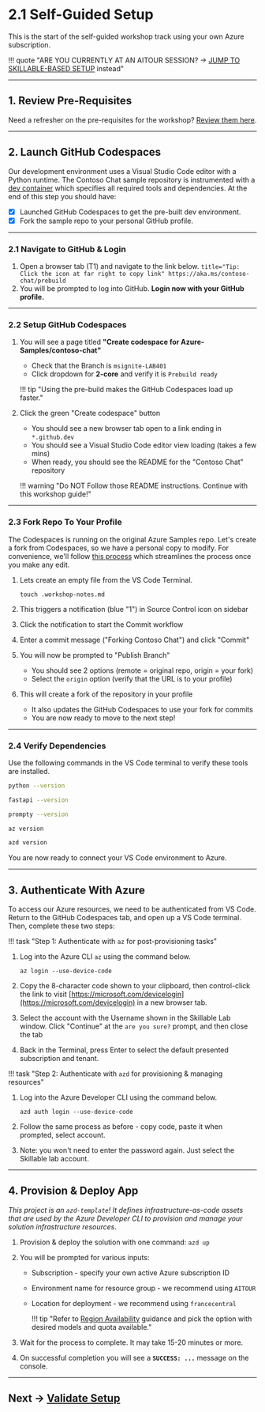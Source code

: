 # 2.1 Self-Guided Setup

This is the start of the self-guided workshop track using your own Azure subscription.

!!! quote "ARE YOU CURRENTLY AT AN AITOUR SESSION? → [JUMP TO SKILLABLE-BASED SETUP](./../2-Provisioning/02-Skillable.md) instead"  


---

## 1. Review Pre-Requisites

Need a refresher on the pre-requisites for the workshop? [Review them here](./../1-Pre-Requisites/index.md#self-guided).

---

## 2. Launch GitHub Codespaces

Our development environment uses a Visual Studio Code editor with a Python runtime. The Contoso Chat sample repository is instrumented with a [dev container](https://containers.dev) which specifies all required tools and dependencies. At the end of this step you should have:

- [X] Launched GitHub Codespaces to get the pre-built dev environment.
- [X] Fork the sample repo to your personal GitHub profile.

---

### 2.1 Navigate to GitHub & Login

1. Open a browser tab (T1) and navigate to the link below.
        ``` title="Tip: Click the icon at far right to copy link"
        https://aka.ms/contoso-chat/prebuild
        ```
1. You will be prompted to log into GitHub. **Login now with your GitHub profile.**

---

### 2.2 Setup GitHub Codespaces

1. You will see a page titled **"Create codespace for Azure-Samples/contoso-chat"**
    - Check that the Branch is `msignite-LAB401`
    - Click dropdown for **2-core** and verify it is `Prebuild ready`

    !!! tip "Using the pre-build makes the GitHub Codespaces load up faster."

1. Click the green "Create codespace" button
    - You should see a new browser tab open to a link ending in `*.github.dev`
    - You should see a Visual Studio Code editor view loading (takes a few mins)
    - When ready, you should see the README for the "Contoso Chat" repository
    
    !!! warning "Do NOT Follow those README instructions. Continue with this workshop guide!"

---

### 2.3 Fork Repo To Your Profile

The Codespaces is running on the original Azure Samples repo. Let's create a fork from Codespaces, so we have a personal copy to modify. For convenience, we'll follow [this process](https://docs.github.com/codespaces/developing-in-a-codespace/creating-a-codespace-from-a-template#publishing-to-a-repository-on-github) which streamlines the process once you make any edit.

1. Lets create an empty file from the VS Code Terminal.

    ``` title="Tip: Click the icon at far right to copy command"
    touch .workshop-notes.md
    ```

1. This triggers a notification (blue "1") in Source Control icon on sidebar
1. Click the notification to start the Commit workflow 
1. Enter a commit message ("Forking Contoso Chat") and click "Commit"
1. You will now be prompted to "Publish Branch" 
    - You should see 2 options (remote = original repo, origin = your fork)
    - Select the `origin` option (verify that the URL is to your profile)
1. This will create a fork of the repository in your profile
    - It also updates the GitHub Codespaces to use your fork for commits
    - You are now ready to move to the next step!

---

### 2.4 Verify Dependencies

Use the following commands in the VS Code terminal to verify these tools are installed.

```bash
python --version
```
```bash
fastapi --version
```
```bash
prompty --version
```
```bash
az version
```
```bash
azd version
```

You are now ready to connect your VS Code environment to Azure.

---

## 3. Authenticate With Azure 

To access our Azure resources, we need to be authenticated from VS Code. Return to the GitHub Codespaces tab, and open up a VS Code terminal. Then, complete these two steps:

!!! task "Step 1: Authenticate with `az` for post-provisioning tasks"

1. Log into the Azure CLI `az` using the command below. 

    ```
    az login --use-device-code
    ```

1. Copy the 8-character code shown to your clipboard, then control-click the link to visit [https://microsoft.com/devicelogin](https://microsoft.com/devicelogin) in a new browser tab.

1. Select the account with the Username shown in the Skillable Lab window. Click "Continue" at the `are you sure?` prompt, and then close the tab

1. Back in the Terminal, press Enter to select the default presented subscription and tenant.


!!! task "Step 2: Authenticate with `azd` for provisioning & managing resources"

1. Log into the Azure Developer CLI using the command below. 

    ```
    azd auth login --use-device-code
    ```

1. Follow the same process as before - copy code, paste it when prompted, select account.
1. Note: you won't need to enter the password again. Just select the Skillable lab account.

---

## 4. Provision & Deploy App

_This project is an `azd-template`! It defines infrastructure-as-code assets that are used by the Azure Developer CLI to provision and manage your solution infrastructure resources_.


1. Provision & deploy the solution with one command: ```azd up```

1. You will be prompted for various inputs:

    - Subscription - specify your own active Azure subscription ID
    - Environment name for resource group - we recommend using `AITOUR` 
    - Location for deployment - we recommend using `francecentral`

        !!! tip "Refer to [Region Availability](#region-availability) guidance and pick the option with desired models and quota available."

1. Wait for the process to complete. It may take 15-20 minutes or more.
1. On successful completion you will see a **`SUCCESS: ...`** message on the console.

---

## Next → [Validate Setup](./03-Validation.md)
